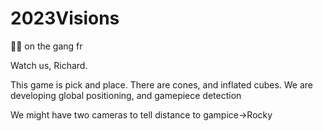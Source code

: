 # 2023Visions
🚫🧢 on the gang fr 


Watch us, Richard. 






This game is pick and place. 
There are cones, and inflated cubes. 
We are developing global positioning, and gamepiece detection

We might have two cameras to tell distance to gampice->Rocky
